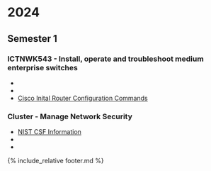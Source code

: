 # 2024
## Semester 1 
### ICTNWK543 - Install, operate and troubleshoot medium enterprise switches 
* []()
* []()
* [Cisco Inital Router Configuration Commands](ciscorouter)
### Cluster - Manage Network Security
* [NIST CSF Information](nist)
* []()
* []()

{% include_relative footer.md %}
